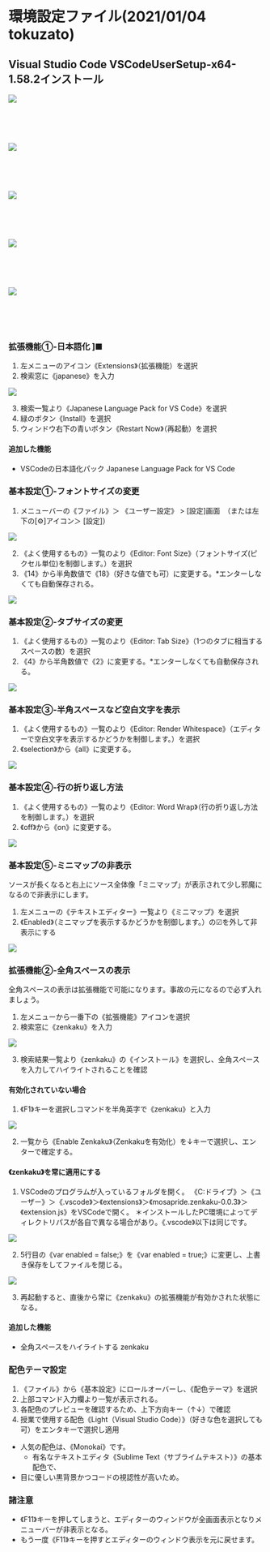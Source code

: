 # 環境設定ファイル(2021/01/04 tokuzato)

## Visual Studio Code VSCodeUserSetup-x64-1.58.2インストール

![](images/vs001.png)

<br><br><br>

![](images/vs002.png)

<br><br><br>

![](images/vs003.png)

<br><br><br>

![](images/vs004.png)

<br><br><br>

![](images/vs005.png)

<br><br><br>

### 拡張機能①-日本語化 ]■
  1. 左メニューのアイコン《Extensions》（拡張機能）を選択
  2. 検索窓に《japanese》を入力

![](images/vs006.png)

  3. 検索一覧より《Japanese Language Pack for VS Code》を選択
  4. 緑のボタン《Install》を選択
  5. ウィンドウ右下の青いボタン《Restart Now》（再起動）を選択
#### 追加した機能
- VSCodeの日本語化パック Japanese Language Pack for VS Code

### 基本設定①-フォントサイズの変更
  1. メニューバーの《ファイル》＞ 《ユーザー設定》 > [設定]画面　（または左下の[⚙]アイコン＞ [設定]）

![](images/vs007.png)

  2. 《よく使用するもの》一覧のより《Editor: Font Size》（フォントサイズ(ピクセル単位)を制御します。）を選択
  3. 《14》から半角数値で《18》（好きな値でも可）に変更する。*エンターしなくても自動保存される。

![](images/vs008.png)

### 基本設定②-タブサイズの変更
  1. 《よく使用するもの》一覧のより《Editor: Tab Size》（1つのタブに相当するスペースの数）を選択
  2. 《4》から半角数値で《2》に変更する。*エンターしなくても自動保存される。

![](images/vs008.png)

### 基本設定③-半角スペースなど空白文字を表示
  1. 《よく使用するもの》一覧のより《Editor: Render Whitespace》（エディターで空白文字を表示するかどうかを制御します。）を選択
  1. 《selection》から《all》に変更する。

![](images/vs008.png)

### 基本設定④-行の折り返し方法
  1. 《よく使用するもの》一覧のより《Editor: Word Wrap》（行の折り返し方法を制御します。）を選択
  2. 《off》から《on》に変更する。

![](images/vs009.png)

### 基本設定⑤-ミニマップの非表示
ソースが長くなると右上にソース全体像「ミニマップ」が表示されて少し邪魔になるので非表示にします。
  1. 左メニューの《テキストエディター》一覧より《ミニマップ》を選択
  2. 《Enabled》（ミニマップを表示するかどうかを制御します。）の☑を外して非表示にする

![](images/vs010.png)

### 拡張機能②-全角スペースの表示
全角スペースの表示は拡張機能で可能になります。事故の元になるので必ず入れましょう。
  1. 左メニューから一番下の《拡張機能》アイコンを選択
  2. 検索窓に《zenkaku》を入力

![](images/vs011.png)

  3. 検索結果一覧より《zenkaku》の《インストール》を選択し、全角スペースを入力してハイライトされることを確認

#### 有効化されていない場合
  1. 《F1》キーを選択しコマンドを半角英字で《zenkaku》と入力

![](images/vs012.png)

  2. 一覧から《Enable Zenkaku》（Zenkakuを有効化）を↓キーで選択し、エンターで確定する。

#### 《zenkaku》を常に適用にする
  1. VSCodeのプログラムが入っているフォルダを開く。
《C:ドライブ》＞《ユーザー》＞《.vscode》＞《extensions》＞《mosapride.zenkaku-0.0.3》＞《extension.js》をVSCodeで開く。
＊インストールしたPC環境によってディレクトリパスが各自で異なる場合があり。《.vscode》以下は同じです。

![](images/vs013.png)

  2.  5行目の《var enabled = false;》を《var enabled = true;》に変更し、上書き保存をしてファイルを閉じる。

![](images/vs014.png)

  3. 再起動すると、直後から常に《zenkaku》の拡張機能が有効かされた状態になる。

#### 追加した機能
- 全角スペースをハイライトする zenkaku

### 配色テーマ設定
1. 《ファイル》から《基本設定》にロールオーバーし、《配色テーマ》を選択
2. 上部コマンド入力欄より一覧が表示される。
3. 各配色のプレビューを確認するため、上下方向キー（↑↓）で確認
4. 授業で使用する配色《Light（Visual Studio Code）》（好きな色を選択しても可）をエンタキーで選択し適用

- 人気の配色は、《Monokai》です。
  - 有名なテキストエディタ《Sublime Text（サブライムテキスト）》の基本配色で、
- 目に優しい黒背景かつコードの視認性が高いため。

### 諸注意
- 《F11》キーを押してしまうと、エディターのウィンドウが全画面表示となりメニューバーが非表示となる。
- もう一度《F11》キーを押すとエディターのウィンドウ表示を元に戻せます。
